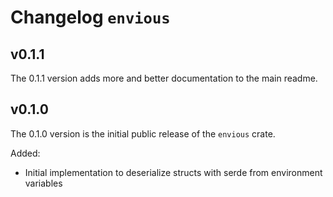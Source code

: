 # Changelog `envious`

## v0.1.1

The 0.1.1 version adds more and better documentation to the main readme.

## v0.1.0

The 0.1.0 version is the initial public release of the `envious` crate.

Added:

- Initial implementation to deserialize structs with serde from environment variables
